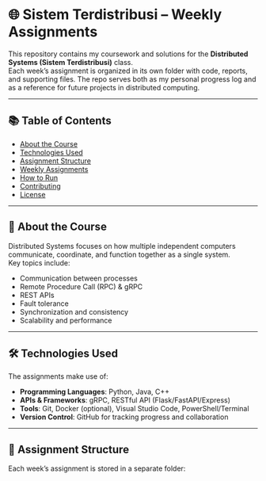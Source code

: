 # 🌐 Sistem Terdistribusi – Weekly Assignments

This repository contains my coursework and solutions for the **Distributed Systems (Sistem Terdistribusi)** class.  
Each week’s assignment is organized in its own folder with code, reports, and supporting files. The repo serves both as my personal progress log and as a reference for future projects in distributed computing.

---

## 📚 Table of Contents
- [About the Course](#about-the-course)
- [Technologies Used](#technologies-used)
- [Assignment Structure](#assignment-structure)
- [Weekly Assignments](#weekly-assignments)
- [How to Run](#how-to-run)
- [Contributing](#contributing)
- [License](#license)

---

## 📖 About the Course
Distributed Systems focuses on how multiple independent computers communicate, coordinate, and function together as a single system.  
Key topics include:
- Communication between processes
- Remote Procedure Call (RPC) & gRPC
- REST APIs
- Fault tolerance
- Synchronization and consistency
- Scalability and performance

---

## 🛠 Technologies Used
The assignments make use of:
- **Programming Languages**: Python, Java, C++
- **APIs & Frameworks**: gRPC, RESTful API (Flask/FastAPI/Express)
- **Tools**: Git, Docker (optional), Visual Studio Code, PowerShell/Terminal
- **Version Control**: GitHub for tracking progress and collaboration

---

## 📂 Assignment Structure
Each week’s assignment is stored in a separate folder:
